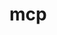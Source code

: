 # mcp

<ApiObject
  path="mirascope.llm.mcp.client.MCPClient"
  symbolName="MCPClient"
  slug="m-c-p-client"
  canonicalPath="mcp"
/>

<ApiObject
  path="mirascope.llm.mcp.client.sse_client"
  symbolName="sse_client"
  slug="sse_client"
  canonicalPath="mcp"
/>

<ApiObject
  path="mirascope.llm.mcp.client.stdio_client"
  symbolName="stdio_client"
  slug="stdio_client"
  canonicalPath="mcp"
/>

<ApiObject
  path="mirascope.llm.mcp.client.streamablehttp_client"
  symbolName="streamablehttp_client"
  slug="streamablehttp_client"
  canonicalPath="mcp"
/>